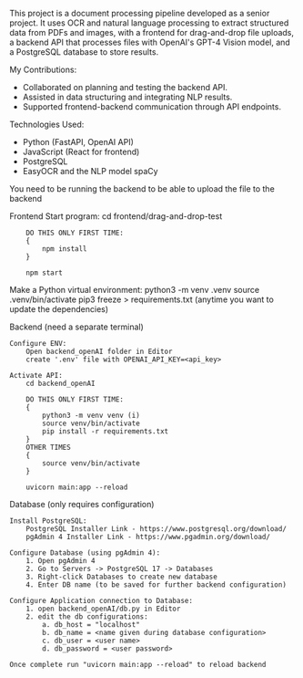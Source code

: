 This project is a document processing pipeline developed as a senior project. It uses OCR and natural language processing to extract structured data from PDFs and images, with a frontend for drag-and-drop file uploads, a backend API that processes files with OpenAI's GPT-4 Vision model, and a PostgreSQL database to store results.

My Contributions:
- Collaborated on planning and testing the backend API.
- Assisted in data structuring and integrating NLP results.
- Supported frontend-backend communication through API endpoints.

Technologies Used:
- Python (FastAPI, OpenAI API)
- JavaScript (React for frontend)
- PostgreSQL
- EasyOCR and the NLP model spaCy

You need to be running the backend to be able to upload the file to the backend



Frontend
    Start program:
        cd frontend/drag-and-drop-test

        DO THIS ONLY FIRST TIME:
        {
            npm install
        }

        npm start



Make a Python virtual environment:
python3 -m venv .venv
source .venv/bin/activate
pip3 freeze > requirements.txt (anytime you want to update the dependencies)

Backend (need a separate terminal)
    
    Configure ENV:
        Open backend_openAI folder in Editor
        create '.env' file with OPENAI_API_KEY=<api_key>

    Activate API:
        cd backend_openAI

        DO THIS ONLY FIRST TIME:
        {
            python3 -m venv venv (i)
            source venv/bin/activate
            pip install -r requirements.txt
        }
        OTHER TIMES
        {
            source venv/bin/activate
        }

        uvicorn main:app --reload

Database (only requires configuration)
    
    Install PostgreSQL:
        PostgreSQL Installer Link - https://www.postgresql.org/download/
        pgAdmin 4 Installer Link - https://www.pgadmin.org/download/

    Configure Database (using pgAdmin 4):
        1. Open pgAdmin 4
        2. Go to Servers -> PostgreSQL 17 -> Databases
        3. Right-click Databases to create new database
        4. Enter DB name (to be saved for further backend configuration)

    Configure Application connection to Database:
        1. open backend_openAI/db.py in Editor
        2. edit the db configurations:
            a. db_host = "localhost"
            b. db_name = <name given during database configuration>
            c. db_user = <user name>
            d. db_password = <user password>

    Once complete run "uvicorn main:app --reload" to reload backend
